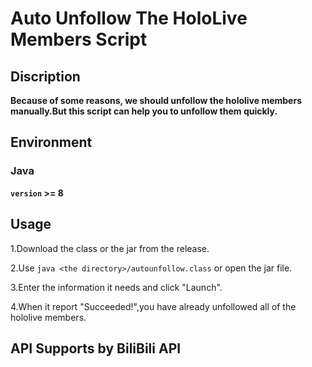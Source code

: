 # Auto Unfollow The HoloLive Members Script
## Discription
**Because of some reasons, we should unfollow the hololive members manually.But this script can help you to unfollow them quickly.**
## Environment
### Java
**`version` >= 8**
## Usage
1.Download the class or the jar from the release.

2.Use `java <the directory>/autounfollow.class` or open the jar file.

3.Enter the information it needs and click "Launch".

4.When it report "Succeeded!",you have already unfollowed all of the hololive members.
## API Supports by BiliBili API
